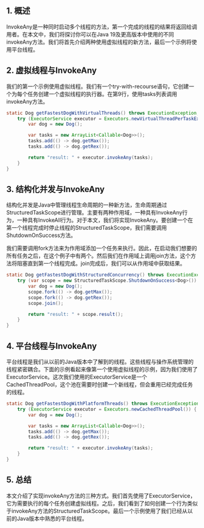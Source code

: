 ## 1. 概述

InvokeAny是一种同时启动多个线程的方法，第一个完成的线程的结果将返回给调用者。在本文中，我们将探讨你可以在Java 19及更高版本中使用的不同invokeAny方法。我们将首先介绍两种使用虚拟线程的新方法，最后一个示例将使用平台线程。

## 2. 虚拟线程与InvokeAny

我们的第一个示例使用虚拟线程。我们有一个try-with-recourse语句，它创建一个为每个任务创建一个虚拟线程的执行器。在第9行，使用tasks列表调用invokeAny方法。

```java
static Dog getFastestDogWithVirtualThreads() throws ExecutionException, InterruptedException {
    try (ExecutorService executor = Executors.newVirtualThreadPerTaskExecutor()) {
        var dog = new Dog();

        var tasks = new ArrayList<Callable<Dog>>();
        tasks.add(() -> dog.getMax());
        tasks.add(() -> dog.getRex());

        return "result: " + executor.invokeAny(tasks);
    }
}
```

## 3. 结构化并发与InvokeAny

结构化并发是Java中管理线程生命周期的一种新方法，生命周期通过StructuredTaskScope进行管理。主要有两种作用域，一种具有InvokeAny行为，一种具有InvokeAll行为。对于本文，我们将实现InvokeAny。要创建一个在第一个线程完成时停止线程的StructuredTaskScope，我们需要调用ShutdownOnSuccess方法。

我们需要调用fork方法来为作用域添加一个任务来执行。因此，在启动我们想要的所有任务之后，在这个例子中有两个。然后我们在作用域上调用join方法，这个方法将阻塞直到第一个线程完成。join完成后，我们可以从作用域中获取结果。

```java
static Dog getFastestDogWithStructuredConcurrency() throws ExecutionException, InterruptedException {
    try (var scope = new StructuredTaskScope.ShutdownOnSuccess<Dog>()) {
        var dog = new Dog();
        scope.fork(() -> dog.getMax());
        scope.fork(() -> dog.getRex());
        scope.join();

        return "result: " + scope.result();
    }
}
```

## 4. 平台线程与InvokeAny

平台线程是我们从以前的Java版本中了解到的线程。这些线程与操作系统管理的线程紧密耦合。下面的示例看起来像第一个使用虚拟线程的示例，因为我们使用了ExecutorService。这次我们使用的ExecutorService是一个CachedThreadPool，这个池在需要时创建一个新线程，但会重用已经完成任务的线程。

```java
static Dog getFastestDogWithPlatformThreads() throws ExecutionException, InterruptedException {
    try (ExecutorService executor = Executors.newCachedThreadPool()) {
        var dog = new Dog();

        var tasks = new ArrayList<Callable<Dog>>();
        tasks.add(() -> dog.getMax());
        tasks.add(() -> dog.getRex());

        return "result: " + executor.invokeAny(tasks);
    }
}
```

## 5. 总结

本文介绍了实现invokeAny方法的三种方式。我们首先使用了ExecutorService，它为需要执行的每个任务创建虚拟线程。之后，我们看到了如何创建一个行为类似于invokeAny方法的StructuredTaskScope。最后一个示例使用了我们已经从以前的Java版本中熟悉的平台线程。